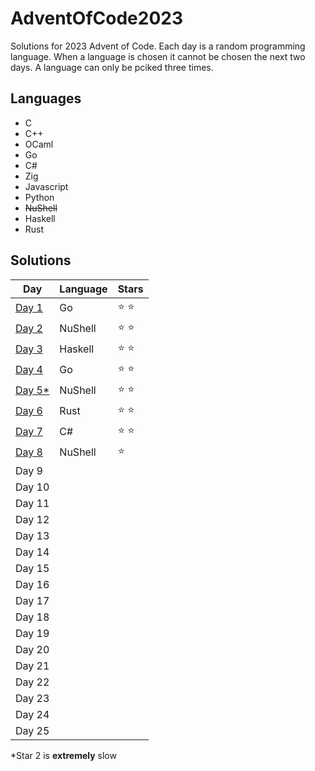 # AdventOfCode2023
Solutions for 2023 Advent of Code. Each day is a random programming language. When a language is chosen it cannot be chosen the next two days. A language can only be pciked three times.

## Languages
* C
* C++
* OCaml
* Go
* C#
* Zig
* Javascript
* Python
* ~~NuShell~~
* Haskell
* Rust

## Solutions
|       Day       | Language |     Stars     |
|-----------------|----------|---------------|
|  [Day 1](day1)  |    Go    | :star: :star: |
|  [Day 2](day2)  | NuShell  | :star: :star: |
|  [Day 3](day3)  | Haskell  | :star: :star: |
|  [Day 4](day4)  |    Go    | :star: :star: |
|  [Day 5*](day5) | NuShell  | :star: :star: |
|  [Day 6](day6)  |   Rust   | :star: :star: |
|  [Day 7](day7)  |    C#    | :star: :star: |
|  [Day 8](day8)  | NuShell  | :star:        |
| Day 9 |  |  |
| Day 10|  |  |
| Day 11|  |  |
| Day 12|  |  |
| Day 13|  |  |
| Day 14|  |  |
| Day 15|  |  |
| Day 16|  |  |
| Day 17|  |  |
| Day 18|  |  |
| Day 19|  |  |
| Day 20|  |  |
| Day 21|  |  |
| Day 22|  |  |
| Day 23|  |  |
| Day 24|  |  |
| Day 25|  |  |

*Star 2 is **extremely** slow 
